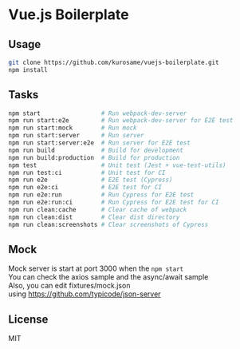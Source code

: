 # Vue.js Boilerplate

## Usage

```sh
git clone https://github.com/kurosame/vuejs-boilerplate.git
npm install
```

## Tasks

```sh
npm start                 # Run webpack-dev-server
npm run start:e2e         # Run webpack-dev-server for E2E test
npm run start:mock        # Run mock
npm run start:server      # Run server
npm run start:server:e2e  # Run server for E2E test
npm run build             # Build for development
npm run build:production  # Build for production
npm test                  # Unit test (Jest + vue-test-utils)
npm run test:ci           # Unit test for CI
npm run e2e               # E2E test (Cypress)
npm run e2e:ci            # E2E test for CI
npm run e2e:run           # Run Cypress for E2E test
npm run e2e:run:ci        # Run Cypress for E2E test for CI
npm run clean:cache       # Clear cache of webpack
npm run clean:dist        # Clear dist directory
npm run clean:screenshots # Clear screenshots of Cypress
```

## Mock

Mock server is start at port 3000 when the `npm start`\
You can check the axios sample and the async/await sample\
Also, you can edit fixtures/mock.json\
using https://github.com/typicode/json-server

## License

MIT
